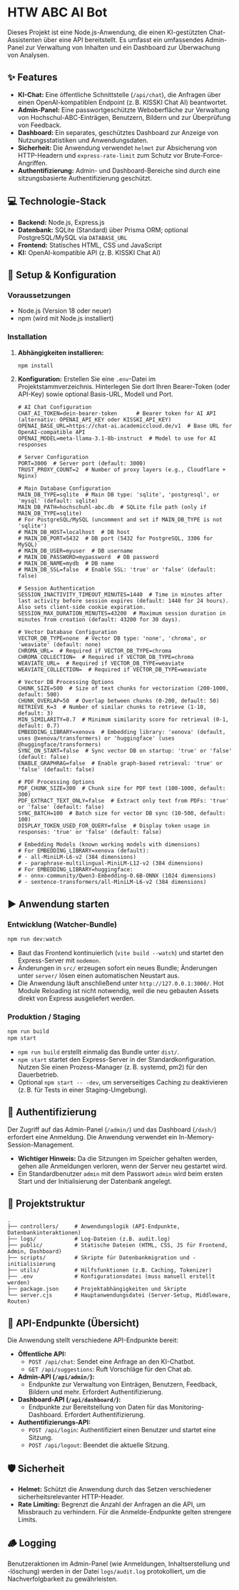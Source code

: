 # HTW ABC AI Bot

Dieses Projekt ist eine Node.js-Anwendung, die einen KI-gestützten Chat-Assistenten über eine API bereitstellt. Es umfasst ein umfassendes Admin-Panel zur Verwaltung von Inhalten und ein Dashboard zur Überwachung von Analysen.

## ✨ Features

- **KI-Chat:** Eine öffentliche Schnittstelle (`/api/chat`), die Anfragen über einen OpenAI-kompatiblen Endpoint (z. B. KISSKI Chat AI) beantwortet.
- **Admin-Panel:** Eine passwortgeschützte Weboberfläche zur Verwaltung von Hochschul-ABC-Einträgen, Benutzern, Bildern und zur Überprüfung von Feedback.
- **Dashboard:** Ein separates, geschütztes Dashboard zur Anzeige von Nutzungsstatistiken und Anwendungsdaten.
- **Sicherheit:** Die Anwendung verwendet `helmet` zur Absicherung von HTTP-Headern und `express-rate-limit` zum Schutz vor Brute-Force-Angriffen.
- **Authentifizierung:** Admin- und Dashboard-Bereiche sind durch eine sitzungsbasierte Authentifizierung geschützt.

## 💻 Technologie-Stack

- **Backend:** Node.js, Express.js
- **Datenbank:** SQLite (Standard) über Prisma ORM; optional PostgreSQL/MySQL via `DATABASE_URL`
- **Frontend:** Statisches HTML, CSS und JavaScript
- **KI:** OpenAI-kompatible API (z. B. KISSKI Chat AI)

## 🚀 Setup & Konfiguration

### Voraussetzungen

- Node.js (Version 18 oder neuer)
- npm (wird mit Node.js installiert)

### Installation

1.  **Abhängigkeiten installieren:**
    ```bash
    npm install
    ```

2.  **Konfiguration:**
    Erstellen Sie eine `.env`-Datei im Projektstammverzeichnis. Hinterlegen Sie dort Ihren Bearer-Token (oder API-Key) sowie optional Basis-URL, Modell und Port.

    ```env
    # AI Chat Configuration
    CHAT_AI_TOKEN=dein-bearer-token      # Bearer token for AI API (alternativ: OPENAI_API_KEY oder KISSKI_API_KEY)
    OPENAI_BASE_URL=https://chat-ai.academiccloud.de/v1  # Base URL for OpenAI-compatible API
    OPENAI_MODEL=meta-llama-3.1-8b-instruct  # Model to use for AI responses

    # Server Configuration
    PORT=3000  # Server port (default: 3000)
    TRUST_PROXY_COUNT=2  # Number of proxy layers (e.g., Cloudflare + Nginx)

    # Main Database Configuration
    MAIN_DB_TYPE=sqlite  # Main DB type: 'sqlite', 'postgresql', or 'mysql' (default: sqlite)
    MAIN_DB_PATH=hochschuhl-abc.db  # SQLite file path (only if MAIN_DB_TYPE=sqlite)
    # For PostgreSQL/MySQL (uncomment and set if MAIN_DB_TYPE is not 'sqlite')
    # MAIN_DB_HOST=localhost  # DB host
    # MAIN_DB_PORT=5432  # DB port (5432 for PostgreSQL, 3306 for MySQL)
    # MAIN_DB_USER=myuser  # DB username
    # MAIN_DB_PASSWORD=mypassword  # DB password
    # MAIN_DB_NAME=mydb  # DB name
    # MAIN_DB_SSL=false  # Enable SSL: 'true' or 'false' (default: false)

    # Session Authentication
    SESSION_INACTIVITY_TIMEOUT_MINUTES=1440  # Time in minutes after last activity before session expires (default: 1440 for 24 hours). Also sets client-side cookie expiration.
    SESSION_MAX_DURATION_MINUTES=43200  # Maximum session duration in minutes from creation (default: 43200 for 30 days).

    # Vector Database Configuration
    VECTOR_DB_TYPE=none  # Vector DB type: 'none', 'chroma', or 'weaviate' (default: none)
    CHROMA_URL=  # Required if VECTOR_DB_TYPE=chroma
    CHROMA_COLLECTION=  # Required if VECTOR_DB_TYPE=chroma
    WEAVIATE_URL=  # Required if VECTOR_DB_TYPE=weaviate
    WEAVIATE_COLLECTION=  # Required if VECTOR_DB_TYPE=weaviate

    # Vector DB Processing Options
    CHUNK_SIZE=500  # Size of text chunks for vectorization (200-1000, default: 500)
    CHUNK_OVERLAP=50  # Overlap between chunks (0-200, default: 50)
    RETRIEVE_K=3  # Number of similar chunks to retrieve (1-10, default: 3)
    MIN_SIMILARITY=0.7  # Minimum similarity score for retrieval (0-1, default: 0.7)
    EMBEDDING_LIBRARY=xenova  # Embedding library: 'xenova' (default, uses @xenova/transformers) or 'huggingface' (uses @huggingface/transformers)
    SYNC_ON_START=false  # Sync vector DB on startup: 'true' or 'false' (default: false)
    ENABLE_GRAPHRAG=false  # Enable graph-based retrieval: 'true' or 'false' (default: false)

    # PDF Processing Options
    PDF_CHUNK_SIZE=300  # Chunk size for PDF text (100-1000, default: 300)
    PDF_EXTRACT_TEXT_ONLY=false  # Extract only text from PDFs: 'true' or 'false' (default: false)
    SYNC_BATCH=100  # Batch size for vector DB sync (10-500, default: 100)
    DISPLAY_TOKEN_USED_FOR_QUERY=false  # Display token usage in responses: 'true' or 'false' (default: false)

    # Embedding Models (known working models with dimensions)
    # For EMBEDDING_LIBRARY=xenova (default):
    # - all-MiniLM-L6-v2 (384 dimensions)
    # - paraphrase-multilingual-MiniLM-L12-v2 (384 dimensions)
    # For EMBEDDING_LIBRARY=huggingface:
    # - onnx-community/Qwen3-Embedding-0.6B-ONNX (1024 dimensions)
    # - sentence-transformers/all-MiniLM-L6-v2 (384 dimensions)
    ```

## ▶️ Anwendung starten

### Entwicklung (Watcher-Bundle)

```bash
npm run dev:watch
```

- Baut das Frontend kontinuierlich (`vite build --watch`) und startet den Express-Server mit `nodemon`.
- Änderungen in `src/` erzeugen sofort ein neues Bundle; Änderungen unter `server/` lösen einen automatischen Neustart aus.
- Die Anwendung läuft anschließend unter `http://127.0.0.1:3000/`. Hot Module Reloading ist nicht notwendig, weil die neu gebauten Assets direkt von Express ausgeliefert werden.

### Produktion / Staging

```bash
npm run build
npm start
```

- `npm run build` erstellt einmalig das Bundle unter `dist/`.
- `npm start` startet den Express-Server in der Standardkonfiguration. Nutzen Sie einen Prozess-Manager (z. B. systemd, pm2) für den Dauerbetrieb.
- Optional `npm start -- -dev`, um serverseitiges Caching zu deaktivieren (z. B. für Tests in einer Staging-Umgebung).

## 🔐 Authentifizierung

Der Zugriff auf das Admin-Panel (`/admin/`) und das Dashboard (`/dash/`) erfordert eine Anmeldung. Die Anwendung verwendet ein In-Memory-Session-Management.

-   **Wichtiger Hinweis:** Da die Sitzungen im Speicher gehalten werden, gehen alle Anmeldungen verloren, wenn der Server neu gestartet wird.
-   Ein Standardbenutzer `admin` mit dem Passwort `admin` wird beim ersten Start und der Initialisierung der Datenbank angelegt.

## 📁 Projektstruktur

```
.
├── controllers/     # Anwendungslogik (API-Endpunkte, Datenbankinteraktionen)
├── logs/            # Log-Dateien (z.B. audit.log)
├── public/          # Statische Dateien (HTML, CSS, JS für Frontend, Admin, Dashboard)
├── scripts/         # Skripte für Datenbankmigration und -initialisierung
├── utils/           # Hilfsfunktionen (z.B. Caching, Tokenizer)
├── .env             # Konfigurationsdatei (muss manuell erstellt werden)
├── package.json     # Projektabhängigkeiten und Skripte
└── server.cjs       # Hauptanwendungsdatei (Server-Setup, Middleware, Routen)
```

## 📝 API-Endpunkte (Übersicht)

Die Anwendung stellt verschiedene API-Endpunkte bereit:

-   **Öffentliche API:**
    -   `POST /api/chat`: Sendet eine Anfrage an den KI-Chatbot.
    -   `GET /api/suggestions`: Ruft Vorschläge für den Chat ab.
-   **Admin-API (`/api/admin/`):**
    -   Endpunkte zur Verwaltung von Einträgen, Benutzern, Feedback, Bildern und mehr. Erfordert Authentifizierung.
-   **Dashboard-API (`/api/dashboard/`):**
    -   Endpunkte zur Bereitstellung von Daten für das Monitoring-Dashboard. Erfordert Authentifizierung.
-   **Authentifizierungs-API:**
    -   `POST /api/login`: Authentifiziert einen Benutzer und startet eine Sitzung.
    -   `POST /api/logout`: Beendet die aktuelle Sitzung.

## 🛡️ Sicherheit

-   **Helmet:** Schützt die Anwendung durch das Setzen verschiedener sicherheitsrelevanter HTTP-Header.
-   **Rate Limiting:** Begrenzt die Anzahl der Anfragen an die API, um Missbrauch zu verhindern. Für die Anmelde-Endpunkte gelten strengere Limits.

## 🪵 Logging

Benutzeraktionen im Admin-Panel (wie Anmeldungen, Inhaltserstellung und -löschung) werden in der Datei `logs/audit.log` protokolliert, um die Nachverfolgbarkeit zu gewährleisten.

